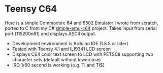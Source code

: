 # Teensy C64 #

Here is a simple Commodore 64 and 6502 Emulator I wrote from scratch, ported to C from my C# [simple-emu-c64](https://github.com/davervw/simple-emu-c64) project.  Takes input from serial port (115200n81) and displays ASCII output.  

* Development environment is Arduino IDE (1.8.5 or later)
* Tested with Teensy 4.1 and ILI9341 LCD screen
* Displays C64 color text screen to LCD with PETSCII supporting two character sets (default without lowercase)
* IRQ 1/60 second is working (e.g. TI and TI$)